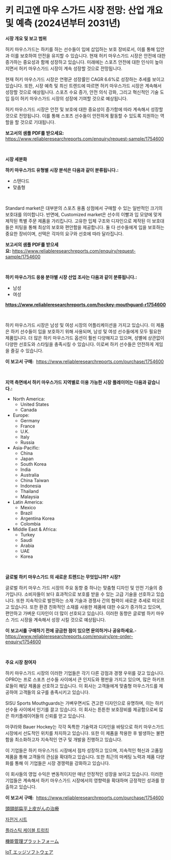 <p><h1>키 리고엔 마우 스가드 시장 전망: 산업 개요 및 예측 (2024년부터 2031년)</h1></p><p><strong>시장 개요 및 보고 범위</strong></p>
<p><p>허키 마우스가드는 하키를 하는 선수들이 입에 삽입하는 보호 장비로서, 이를 통해 입안과 이를 보호하여 안전을 유지할 수 있습니다. 현재 허키 마우스가드 시장은 안전에 대한 증가하는 중요성과 함께 성장하고 있습니다. 미래에는 스포츠 안전에 대한 인식이 높아지면서 허키 마우스가드 시장이 계속 성장할 것으로 전망됩니다.</p><p>현재 허키 마우스가드 시장은 연평균 성장률인 CAGR 6.6%로 성장하는 추세를 보이고 있습니다. 또한, 시장 예측 및 최신 트렌드에 따르면 허키 마우스가드 시장은 계속해서 성장할 것으로 예상됩니다. 스포츠 수요 증가, 안전 의식 강화, 그리고 혁신적인 기술 도입 등이 허키 마우스가드 시장의 성장에 기여할 것으로 예상됩니다.</p><p>허키 마우스가드 시장은 안전 및 보호에 대한 중요성이 증가함에 따라 계속해서 성장할 것으로 전망됩니다. 이를 통해 스포츠 선수들이 안전하게 활동할 수 있도록 지원하는 역할을 할 것으로 기대됩니다.</p></p>
<p><strong>보고서의 샘플 PDF를 받으세요:</strong> <a href="https://www.reliableresearchreports.com/enquiry/request-sample/1754600">https://www.reliableresearchreports.com/enquiry/request-sample/1754600</a></p>
<p>&nbsp;</p>
<p><strong>시장 세분화</strong></p>
<p><strong>하키 마우스가드 유형별 시장 분석은 다음과 같이 분류됩니다.:</strong></p>
<p><ul><li>스탠다드</li><li>맞춤형</li></ul></p>
<p>&nbsp;</p>
<p><p>Standard market은 대부분의 스포츠 용품 상점에서 구매할 수 있는 일반적인 크기의 보호대를 의미합니다. 반면에, Customized market은 선수의 이빨과 입 모양에 맞게 제작된 특별 주문 제품을 가리킵니다. 고유한 입체 구조와 디자인으로 제작된 이 보호대들은 피팅을 통해 최상의 보호와 편안함을 제공합니다. 둘 다 선수들에게 입을 보호하는 중요한 장비이며, 선택은 각자의 요구와 선호에 따라 달라집니다.</p></p>
<p><strong>보고서의 샘플 PDF를 받으세요:</strong>&nbsp;<a href="https://www.reliableresearchreports.com/enquiry/request-sample/1754600">https://www.reliableresearchreports.com/enquiry/request-sample/1754600</a></p>
<p>&nbsp;</p>
<p><strong> 하키 마우스가드 응용 분야별 시장 산업 조사는 다음과 같이 분류됩니다.:</strong></p>
<p><ul><li>남성</li><li>여성</li></ul></p>
<p><strong><a href="https://www.reliableresearchreports.com/hockey-mouthguard-r1754600">https://www.reliableresearchreports.com/hockey-mouthguard-r1754600</a></strong></p>
<p>&nbsp;</p>
<p><p>하키 마우스가드 시장은 남성 및 여성 시장의 어플리케이션을 가지고 있습니다. 이 제품은 하키 선수들이 입을 보호하기 위해 사용되며, 남성 및 여성 선수들에게 모두 필요한 제품입니다. 더 많은 하키 마우스가드 옵션이 훨씬 다양해지고 있으며, 성별에 상관없이 다양한 선호도와 스타일을 충족시킬 수 있습니다. 이로써 하키 선수들은 안전하게 게임을 즐길 수 있습니다.</p></p>
<p><strong>이 보고서 구매:</strong>&nbsp; <a href="https://www.reliableresearchreports.com/purchase/1754600">https://www.reliableresearchreports.com/purchase/1754600</a></p>
<p>&nbsp;</p>
<p><strong>지역 측면에서 하키 마우스가드 지역별로 이용 가능한 시장 플레이어는 다음과 같습니다.:</strong></p>
<p><ul>
    <li>
        North America:
        <ul>
            <li>United States</li>
            <li>Canada</li>
        </ul>
    </li>
    <li>
        Europe:
        <ul>
            <li>Germany</li>
            <li>France</li>
            <li>U.K.</li>
            <li>Italy</li>
            <li>Russia</li>
        </ul>
    </li>
    <li>
        Asia-Pacific:
        <ul>
            <li>China</li>
            <li>Japan</li>
            <li>South Korea</li>
            <li>India</li>
            <li>Australia</li>
            <li>China Taiwan</li>
            <li>Indonesia</li>
            <li>Thailand</li>
            <li>Malaysia</li>
        </ul>
    </li>
    <li>
        Latin America:
        <ul>
            <li>Mexico</li>
            <li>Brazil</li>
            <li>Argentina Korea</li>
            <li>Colombia</li>
        </ul>
    </li>
    <li>
        Middle East & Africa:
        <ul>
            <li>Turkey</li>
            <li>Saudi</li>
            <li>Arabia</li>
            <li>UAE</li>
            <li>Korea</li>
        </ul>
    </li>
    </ul></p>
<p>&nbsp;</p>
<p><strong>글로벌 하키 마우스가드 의 새로운 트렌드는 무엇입니까? 시장?</strong></p>
<p><p>글로벌 하키 마우스 가드 시장의 주요 동향 중 하나는 맞춤형 디자인 및 안전 기술의 증가입니다. 소비자들이 보다 효과적으로 보호를 받을 수 있는 고급 기술을 선호하고 있습니다. 또한 지속적으로 발전하는 소재 기술과 경쟁사 간의 협력이 새로운 추세로 떠오르고 있습니다. 또한 환경 친화적인 소재를 사용한 제품에 대한 수요가 증가하고 있으며, 편안하고 가벼운 디자인이 더 많이 선호되고 있습니다. 이러한 동향은 글로벌 하키 마우스 가드 시장을 계속해서 성장 시킬 것으로 예상됩니다.</p></p>
<p><strong>이 보고서를 구매하기 전에 궁금한 점이 있으면 문의하거나 공유하세요.</strong>- <a href="https://www.reliableresearchreports.com/enquiry/pre-order-enquiry/1754600">https://www.reliableresearchreports.com/enquiry/pre-order-enquiry/1754600</a></p>
<p>&nbsp;</p>
<p><strong>주요 시장 참여자</strong></p>
<p><p>하키 마우스가드 시장의 이러한 기업들은 각기 다른 강점과 경쟁 우위를 갖고 있습니다. OPRO는 프로 스포츠 선수들 사이에서 큰 인지도와 평판을 가지고 있으며, 많은 하키프로들이 해당 제품을 선호하고 있습니다. 이 회사는 고객들에게 맞춤형 마우스가드를 제공하여 고객들의 요구를 충족시키고 있습니다.</p><p>SISU Sports Mouthguards는 가벼우면서도 견고한 디자인으로 유명하며, 이는 하키 선수들 사이에서 인기를 끌고 있습니다. 이 회사는 튼튼한 보호장비를 제공함으로써 많은 하키플레이어들의 신뢰를 얻고 있습니다.</p><p>마쿠라와 Bauer Hockey는 각각 독특한 기술력과 디자인을 바탕으로 하키 마우스가드 시장에서 선도적인 위치를 차지하고 있습니다. 또한 이 제품을 착용한 후 발생하는 불편함을 최소화하고자 지속적인 연구 및 개발을 진행하고 있습니다.</p><p>이 기업들은 하키 마우스가드 시장에서 점차 성장하고 있으며, 지속적인 혁신과 고품질 제품을 통해 고객들의 관심을 확대하고 있습니다. 또한 최근의 마케팅 노력과 제품 다양화를 통해 이 기업들은 시장 경쟁력을 강화하고 있습니다.</p><p>이 회사들의 영업 수익은 변동적이지만 매년 안정적인 성장을 보이고 있습니다. 이러한 기업들은 계속해서 하키 마우스가드 시장에서의 영향력을 확대하며 긍정적인 성과를 창출하고 있습니다.</p></p>
<p><strong>이 보고서 구매:</strong>&nbsp;&nbsp;<a href="https://www.reliableresearchreports.com/purchase/1754600">https://www.reliableresearchreports.com/purchase/1754600</a></p>
<p><p><a href="https://github.com/one-cool-chick/Market-Research-Report-List-1/blob/main/620215727950.md">頭頸部扁平上皮がんの治療</a></p><p><a href="https://medium.com/@tammyholmes1955/%EC%9E%90%EC%A0%84%EA%B1%B0-%EC%A2%8C%EC%84%9D-%EC%8B%9C%EC%9E%A5-%EC%A0%84%EB%A7%9D-%EC%82%B0%EC%97%85-%EA%B0%9C%EC%9A%94-%EB%B0%8F-%EC%98%88%EC%B8%A1-2024%EB%85%84%EB%B6%80%ED%84%B0-2031%EB%85%84%EA%B9%8C%EC%A7%80-e4abc4150475">자전거 시트</a></p><p><a href="https://medium.com/@munchkin678568/%ED%94%8C%EB%9D%BC%EC%8A%A4%ED%8B%B1-%EC%BC%80%EC%9D%B4%EB%B8%94-%ED%8A%B8%EB%9F%AD%ED%8C%85-%EC%8B%9C%EC%9E%A5-%EB%B6%84%EC%84%9D-cagr-%EC%8B%9C%EC%9E%A5-%EC%84%B8%EB%B6%84%ED%99%94-%EB%B0%8F-%EA%B8%80%EB%A1%9C%EB%B2%8C-%EC%82%B0%EC%97%85-%EA%B0%9C%EC%9A%94-5c3cb0476b38">플라스틱 케이블 트렁킹</a></p><p><a href="https://medium.com/@isabeleterson7845/%E7%89%B9%E5%BE%B4%E7%AE%A1%E7%90%86%E3%83%97%E3%83%A9%E3%83%83%E3%83%88%E3%83%95%E3%82%A9%E3%83%BC%E3%83%A0%E5%B8%82%E5%A0%B4%E8%A6%8F%E6%A8%A1%E3%81%A8%E5%B8%82%E5%A0%B4%E5%8B%95%E5%90%91-%E5%AE%8C%E5%85%A8%E3%81%AA%E7%94%A3%E6%A5%AD%E6%A6%82%E8%A6%81-2024%E5%B9%B4%E3%81%8B%E3%82%892031%E5%B9%B4%E3%81%BE%E3%81%A7-6380b8b53fa6">機能管理プラットフォーム</a></p><p><a href="https://medium.com/@chrispcreem58/iot-edge-software%E3%81%AE%E5%B8%82%E5%A0%B4%E3%81%AF-%E3%82%B7%E3%82%A7%E3%82%A2-%E3%82%B5%E3%82%A4%E3%82%BA-2031%E5%B9%B4%E3%81%BE%E3%81%A7%E3%81%AE%E4%BA%88%E6%B8%AC%E3%81%AB%E7%84%A6%E7%82%B9%E3%82%92%E5%BD%93%E3%81%A6%E3%81%A6%E3%81%84%E3%81%BE%E3%81%99-7ac8c7e02f0f">IoT エッジソフトウェア</a></p></p>